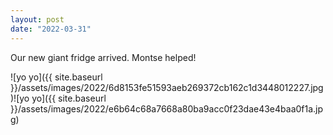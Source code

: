 ```yaml
---
layout: post
date: "2022-03-31"
---
```


Our new giant fridge arrived. Montse helped!

![yo yo]({{ site.baseurl }}/assets/images/2022/6d8153fe51593aeb269372cb162c1d3448012227.jpg)![yo yo]({{ site.baseurl }}/assets/images/2022/e6b64c68a7668a80ba9acc0f23dae43e4baa0f1a.jpg)

